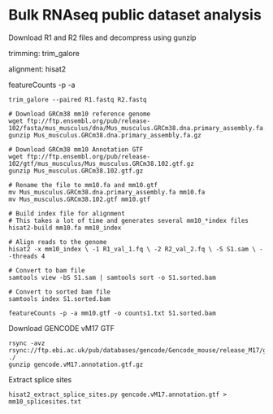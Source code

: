 # Bulk RNAseq public dataset analysis
Download R1 and R2 files and decompress using gunzip

trimming: trim_galore

alignment: hisat2

featureCounts -p -a 

```
trim_galore --paired R1.fastq R2.fastq
```
```
# Download GRCm38 mm10 reference genome
wget ftp://ftp.ensembl.org/pub/release-102/fasta/mus_musculus/dna/Mus_musculus.GRCm38.dna.primary_assembly.fa.gz
gunzip Mus_musculus.GRCm38.dna.primary_assembly.fa.gz

# Download GRCm38 mm10 Annotation GTF
wget ftp://ftp.ensembl.org/pub/release-102/gtf/mus_musculus/Mus_musculus.GRCm38.102.gtf.gz
gunzip Mus_musculus.GRCm38.102.gtf.gz
```

```
# Rename the file to mm10.fa and mm10.gtf
mv Mus_musculus.GRCm38.dna.primary_assembly.fa mm10.fa
mv Mus_musculus.GRCm38.102.gtf mm10.gtf
```

```
# Build index file for alignment
# This takes a lot of time and generates several mm10_*index files
hisat2-build mm10.fa mm10_index
```

```
# Align reads to the genome 
hisat2 -x mm10_index \ -1 R1_val_1.fq \ -2 R2_val_2.fq \ -S S1.sam \ --threads 4
```

```
# Convert to bam file
samtools view -bS S1.sam | samtools sort -o S1.sorted.bam
```

```
# Convert to sorted bam file
samtools index S1.sorted.bam
```
```
featureCounts -p -a mm10.gtf -o counts1.txt S1.sorted.bam
```
Download GENCODE vM17 GTF
```
rsync -avz rsync://ftp.ebi.ac.uk/pub/databases/gencode/Gencode_mouse/release_M17/gencode.vM17.annotation.gtf.gz ./
gunzip gencode.vM17.annotation.gtf.gz
```
Extract splice sites
```
hisat2_extract_splice_sites.py gencode.vM17.annotation.gtf > mm10_splicesites.txt
```
